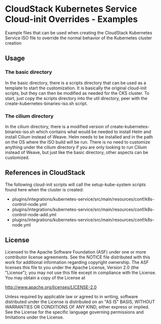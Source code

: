 # CloudStack Kubernetes Service Cloud-init Overrides - Examples

Example files that can be used when creating the CloudStack Kubernetes Service ISO file to override the normal behavior of the Kubernetes cluster creation


## Usage

### The basic directory

In the basic directory, there is a scripts directory that can be used as a template to start the customization. It is basically the original cloud-init scripts, but they can then be modified as needed for the CKS cluster. To start, just copy the scripts directory into the util directory, peer with the create-kubernetes-binaries-iso.sh script.

### The cilium directory

In the cilium directory, there is a modified version of create-kubernetes-binaries-iso.sh which contains what would be needed to install Helm and install Cilium instead of Weave. Helm needs to be installed and in the path on the OS where the ISO build will be run. There is no need to customize anything under the cilium directory if you are only looking to run Cilium instead of Weave, but just like the basic directory, other aspects can be customized.


## References in CloudStack

The following cloud-init scripts will call the setup-kube-system scripts found here when the cluster is created:

* plugins/integrations/kubernetes-service/src/main/resources/conf/k8s-control-node.yml
* plugins/integrations/kubernetes-service/src/main/resources/conf/k8s-control-node-add.yml
* plugins/integrations/kubernetes-service/src/main/resources/conf/k8s-node.yml

## License

Licensed to the Apache Software Foundation (ASF) under one
or more contributor license agreements.  See the NOTICE file
distributed with this work for additional information
regarding copyright ownership.  The ASF licenses this file
to you under the Apache License, Version 2.0 (the
"License"); you may not use this file except in compliance
with the License.  You may obtain a copy of the License at

  http://www.apache.org/licenses/LICENSE-2.0

Unless required by applicable law or agreed to in writing,
software distributed under the License is distributed on an
"AS IS" BASIS, WITHOUT WARRANTIES OR CONDITIONS OF ANY
KIND, either express or implied.  See the License for the
specific language governing permissions and limitations
under the License.

